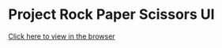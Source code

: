# Project Rock Paper Scissors UI

[Click here to view in the browser](https://bojana12.github.io/rock-paper-scissors-UI/dist/)